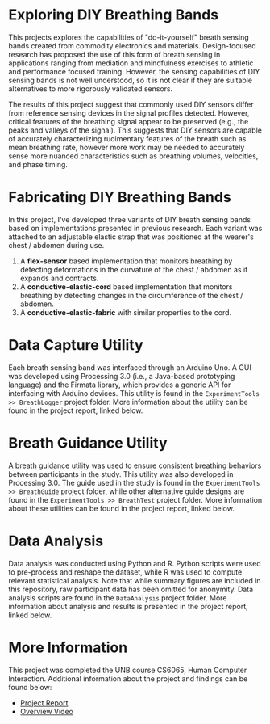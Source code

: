 # Exploring DIY Breathing Bands

This projects explores the capabilities of "do-it-yourself" breath sensing bands created from commodity electronics and materials. Design-focused research has proposed the use of this form of breath sensing in applications ranging from mediation and mindfulness exercises to athletic and performance focused training. However, the sensing capabilities of DIY sensing bands is not well understood, so it is not clear if they are suitable alternatives to more rigorously validated sensors.

The results of this project suggest that commonly used DIY sensors differ from reference sensing devices in the signal profiles detected. However, critical features of the breathing signal appear to be preserved (e.g., the peaks and valleys of the signal). This suggests that DIY sensors are capable of accurately characterizing rudimentary features of the breath such as mean breathing rate, however more work may be needed to accurately sense more nuanced characteristics such as breathing volumes, velocities, and phase timing.


# Fabricating DIY Breathing Bands

In this project, I've developed three variants of DIY breath sensing bands based on implementations presented in previous research. Each variant was attached to an adjustable elastic strap that was positioned at the wearer's chest / abdomen during use.

  1. A **flex-sensor** based implementation that monitors breathing by detecting deformations in the curvature of the chest / abdomen as it expands and contracts.
  1. A **conductive-elastic-cord** based implementation that monitors breathing by detecting changes in the circumference of the chest / abdomen.
  1. A **conductive-elastic-fabric** with similar properties to the cord.


# Data Capture Utility

Each breath sensing band was interfaced through an Arduino Uno. A GUI was developed using Processing 3.0 (i.e., a Java-based prototyping language) and the Firmata library, which provides a generic API for interfacing with Arduino devices. This utility is found in the `ExperimentTools >> BreathLogger` project folder. More information about the utility can be found in the project report, linked below.


# Breath Guidance Utility

A breath guidance utility was used to ensure consistent breathing behaviors between participants in the study. This utility was also developed in Processing 3.0. The guide used in the study is found in the `ExperimentTools >> BreathGuide` project folder, while other alternative guide designs are found in the `ExperimentTools >> BreathTest` project folder. More information about these utilities can be found in the project report, linked below.


# Data Analysis

Data analysis was conducted using Python and R. Python scripts were used to pre-process and reshape the dataset, while R was used to compute relevant statistical analysis. Note that while summary figures are included in this repository, raw participant data has been omitted for anonymity. Data analysis scripts are found in the `DataAnalysis` project folder. More information about analysis and results is presented in the project report, linked below.


# More Information

This project was completed the UNB course CS6065, Human Computer Interaction. Additional information about the project and findings can be found below:
 
  - [Project Report](https://drive.google.com/file/d/1aPWoukxYgRNtGLF1-vNGCIn-KOlsoxOf/view?usp=sharing)
  - [Overview Video](https://youtu.be/yZ0PEfM-H_Q)
